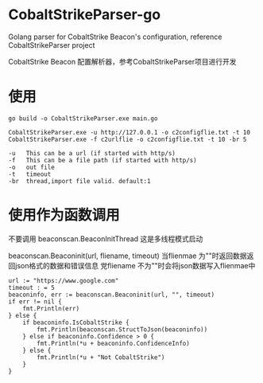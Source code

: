 # CobaltStrikeParser-go
Golang parser for CobaltStrike Beacon's configuration, reference CobaltStrikeParser project

CobaltStrike Beacon 配置解析器，参考CobaltStrikeParser项目进行开发

# 使用

```
go build -o CobaltStrikeParser.exe main.go

CobaltStrikeParser.exe -u http://127.0.0.1 -o c2configflie.txt -t 10
CobaltStrikeParser.exe -f c2urlflie -o c2configflie.txt -t 10 -br 5

-u   This can be a url (if started with http/s)
-f   This can be a file path (if started with http/s)
-o   out file
-t   timeout
-br  thread,import file valid. default:1
```

# 使用作为函数调用

不要调用 beaconscan.BeaconInitThread 这是多线程模式启动

beaconscan.Beaconinit(url, fliename, timeout)
当flienmae 为""时返回数据返回json格式的数据和错误信息
党fliename 不为""时会将json数据写入flienmae中


```
url := "https://www.google.com"
timeout : = 5
beaconinfo, err := beaconscan.Beaconinit(url, "", timeout)
if err != nil {
    fmt.Println(err)
} else {
    if beaconinfo.IsCobaltStrike {
        fmt.Println(beaconscan.StructToJson(beaconinfo))
    } else if beaconinfo.Confidence > 0 {
        fmt.Println(*u + beaconinfo.ConfidenceInfo)
    } else {
        fmt.Println(*u + "Not CobaltStrike")
    }
}
```
